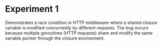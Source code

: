 # Experiment 1

Demonstrates a race condition in HTTP middleware where a shared closure variable is modified
concurrently by different requests. The bug occurs because multiple goroutines (HTTP requests)
share and modify the same variable pointer through the closure environment.
